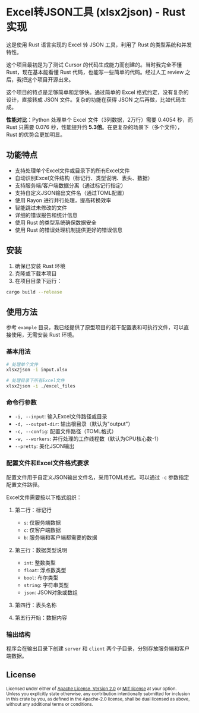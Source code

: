 # Excel转JSON工具 (xlsx2json) - Rust实现

这是使用 Rust 语言实现的 Excel 转 JSON 工具，利用了 Rust 的类型系统和并发特性。

这个项目最初是为了测试 Cursor 的代码生成能力而创建的。当时我完全不懂 Rust，现在基本能看懂 Rust 代码，也能写一些简单的代码。经过人工 review 之后，我把这个项目开源出来。

这个项目的特点是足够简单和足够快。通过简单的 Excel 格式约定，没有复杂的设计，直接转成 JSON 文件。复杂的功能在获得 JSON 之后再做，比如代码生成。

**性能对比**：Python 处理单个 Excel 文件（3列数据，2万行）需要 0.4054 秒，而 Rust 只需要 0.076 秒，性能提升约 **5.3倍**。在更复杂的场景下（多个文件），Rust 的优势会更加明显。

## 功能特点

- 支持处理单个Excel文件或目录下的所有Excel文件
- 自动识别Excel文件结构（标记行、类型说明、表头、数据）
- 支持服务端/客户端数据分离（通过标记行指定）
- 支持自定义JSON输出文件名（通过TOML配置）
- 使用 Rayon 进行并行处理，提高转换效率
- 智能跳过未修改的文件
- 详细的错误报告和统计信息
- 使用 Rust 的类型系统确保数据安全
- 使用 Rust 的错误处理机制提供更好的错误信息

## 安装

1. 确保已安装 Rust 环境
2. 克隆或下载本项目
3. 在项目目录下运行：
```bash
cargo build --release
```

## 使用方法

参考 `example` 目录，我已经提供了原型项目的若干配置表和可执行文件，可以直接使用，无需安装 Rust 环境。

### 基本用法

```bash
# 处理单个文件
xlsx2json -i input.xlsx

# 处理目录下所有Excel文件
xlsx2json -i ./excel_files
```

### 命令行参数

- `-i, --input`: 输入Excel文件路径或目录
- `-d, --output-dir`: 输出根目录（默认为"output"）
- `-c, --config`: 配置文件路径（TOML格式）
- `-w, --workers`: 并行处理的工作线程数（默认为CPU核心数-1）
- `--pretty`: 美化JSON输出

### 配置文件和Excel文件格式要求

配置文件用于自定义JSON输出文件名，采用TOML格式。可以通过 `-c` 参数指定配置文件路径。

Excel文件需要按以下格式组织：

1. 第二行：标记行
   - `s`: 仅服务端数据
   - `c`: 仅客户端数据
   - `b`: 服务端和客户端都需要的数据

2. 第三行：数据类型说明
   - `int`: 整数类型
   - `float`: 浮点数类型
   - `bool`: 布尔类型
   - `string`: 字符串类型
   - `json`: JSON对象或数组

3. 第四行：表头名称

4. 第五行开始：数据内容

### 输出结构

程序会在输出目录下创建 `server` 和 `client` 两个子目录，分别存放服务端和客户端数据。

## License

<sup>
Licensed under either of <a href="LICENSE-APACHE">Apache License, Version
2.0</a> or <a href="LICENSE-MIT">MIT license</a> at your option.
</sup>

<br>

<sub>
Unless you explicitly state otherwise, any contribution intentionally submitted
for inclusion in this crate by you, as defined in the Apache-2.0 license, shall
be dual licensed as above, without any additional terms or conditions.
</sub>